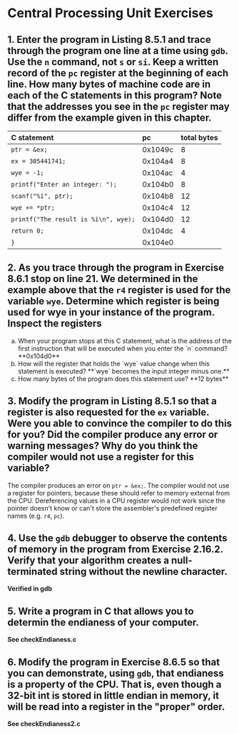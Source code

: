 # Central Processing Unit Exercises

## 1. Enter the program in Listing 8.5.1 and trace through the program one line at a time using `gdb`. Use the `n` command, not `s` or `si`. Keep a written record of the `pc` register at the beginning of each line. How many bytes of machine code are in each of the C statements in this program? Note that the addresses you see in the `pc` register may differ from the example given in this chapter.

C statement | pc | total bytes
:- | :- | :-
`ptr = &ex;` | 0x1049c | 8
`ex = 305441741;` | 0x104a4 | 8
`wye = -1;` | 0x104ac | 4
`printf("Enter an integer: ");` | 0x104b0 | 8
`scanf("%i", ptr);` | 0x104b8 | 12
`wye += *ptr;` | 0x104c4 | 12
`printf("The result is %i\n", wye);` | 0x104d0 | 12
`return 0;` | 0x104dc | 4
`}` | 0x104e0 | 

## 2. As you trace through the program in Exercise 8.6.1 stop on line 21. We determined in the example above that the `r4` register is used for the variable `wye`. Determine which register is being used for wye in your instance of the program. Inspect the registers

  <ol class="alpha-sub-list">
    <li>When your program stops at this C statement, what is the address of the first instruction that will be executed when you enter the `n` command? **0x104d0**</li>
    <li>How will the register that holds the `wye` value change when this statement is executed? **`wye` becomes the input integer minus one.**</li>
    <li>How many bytes of the program does this statement use? **12 bytes**</li>
  </ol>

## 3. Modify the program in Listing 8.5.1 so that a register is also requested for the `ex` variable. Were you able to convince the compiler to do this for you? Did the compiler produce any error or warning messages? Why do you think the compiler would not use a register for this variable?

  The compiler produces an error on `ptr = &ex;`. The compiler would not use a register for pointers, because these should refer to memory external from the CPU. Dereferencing values in a CPU register would not work since the pointer doesn't know or can't store the assembler's predefined register names (e.g. `r4`, `pc`).

## 4. Use the `gdb` debugger to observe the contents of memory in the program from Exercise 2.16.2. Verify that your algorithm creates a null-terminated string without the newline character.

  **Verified in gdb**

## 5. Write a program in C that allows you to determin the endianess of your computer.

  **See checkEndianess.c**

## 6. Modify the program in Exercise 8.6.5 so that you can demonstrate, using `gdb`, that endianess is a property of the CPU. That is, even though a 32-bit int is stored in little endian in memory, it will be read into a register in the "proper" order.

  **See checkEndianess2.c**

<style type="text/css">
  .alpha-sub-list {
    list-style-type: lower-alpha;
  }
</style> 


